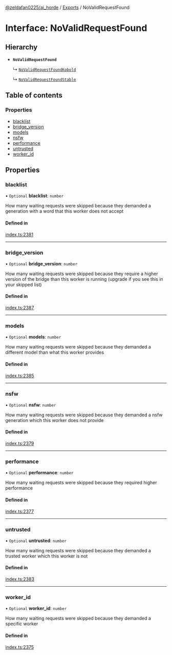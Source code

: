 [@zeldafan0225/ai_horde](../README.md) / [Exports](../modules.md) / NoValidRequestFound

# Interface: NoValidRequestFound

## Hierarchy

- **`NoValidRequestFound`**

  ↳ [`NoValidRequestFoundKobold`](NoValidRequestFoundKobold.md)

  ↳ [`NoValidRequestFoundStable`](NoValidRequestFoundStable.md)

## Table of contents

### Properties

- [blacklist](NoValidRequestFound.md#blacklist)
- [bridge\_version](NoValidRequestFound.md#bridge_version)
- [models](NoValidRequestFound.md#models)
- [nsfw](NoValidRequestFound.md#nsfw)
- [performance](NoValidRequestFound.md#performance)
- [untrusted](NoValidRequestFound.md#untrusted)
- [worker\_id](NoValidRequestFound.md#worker_id)

## Properties

### blacklist

• `Optional` **blacklist**: `number`

How many waiting requests were skipped because they demanded a generation with a word that this worker does not accept

#### Defined in

[index.ts:2381](https://github.com/ZeldaFan0225/ai_horde/blob/f6fd59f/index.ts#L2381)

___

### bridge\_version

• `Optional` **bridge\_version**: `number`

How many waiting requests were skipped because they require a higher version of the bridge than this worker is running (upgrade if you see this in your skipped list)

#### Defined in

[index.ts:2387](https://github.com/ZeldaFan0225/ai_horde/blob/f6fd59f/index.ts#L2387)

___

### models

• `Optional` **models**: `number`

How many waiting requests were skipped because they demanded a different model than what this worker provides

#### Defined in

[index.ts:2385](https://github.com/ZeldaFan0225/ai_horde/blob/f6fd59f/index.ts#L2385)

___

### nsfw

• `Optional` **nsfw**: `number`

How many waiting requests were skipped because they demanded a nsfw generation which this worker does not provide

#### Defined in

[index.ts:2379](https://github.com/ZeldaFan0225/ai_horde/blob/f6fd59f/index.ts#L2379)

___

### performance

• `Optional` **performance**: `number`

How many waiting requests were skipped because they required higher performance

#### Defined in

[index.ts:2377](https://github.com/ZeldaFan0225/ai_horde/blob/f6fd59f/index.ts#L2377)

___

### untrusted

• `Optional` **untrusted**: `number`

How many waiting requests were skipped because they demanded a trusted worker which this worker is not

#### Defined in

[index.ts:2383](https://github.com/ZeldaFan0225/ai_horde/blob/f6fd59f/index.ts#L2383)

___

### worker\_id

• `Optional` **worker\_id**: `number`

How many waiting requests were skipped because they demanded a specific worker

#### Defined in

[index.ts:2375](https://github.com/ZeldaFan0225/ai_horde/blob/f6fd59f/index.ts#L2375)
